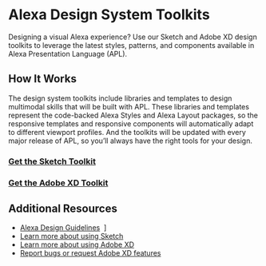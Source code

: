 # Alexa Design System Toolkits
Designing a visual Alexa experience? Use our Sketch and Adobe XD design toolkits to leverage the latest styles, patterns, and components available in Alexa Presentation Language (APL).

## How It Works

The design system toolkits include libraries and templates to design multimodal skills that will be built with APL. These libraries and templates represent the code-backed Alexa Styles and Alexa Layout packages, so the responsive templates and responsive components will automatically adapt to different viewport profiles. And the toolkits will be updated with every major release of APL, so you’ll always have the right tools for your design.

### [Get the Sketch Toolkit](https://github.com/alexa/alexa-cookbook/tree/master/tools/APL%20Design%20Toolkit/Sketch)

### [Get the Adobe XD Toolkit](https://github.com/alexa/alexa-cookbook/tree/master/tools/APL%20Design%20Toolkit/Adobe%20Xd)

## Additional Resources
* [Alexa Design Guidelines](https://developer.amazon.com/docs/alexa-design/get-started.html)  ]
* [Learn more about using Sketch](https://www.sketch.com/docs/)
* [Learn more about using Adobe XD](https://letsxd.com)
* [Report bugs or request Adobe XD features](https://adobexd.uservoice.com)
